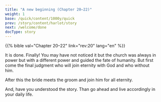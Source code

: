 ```yaml
---
title: "A new beginning (Chapter 20–22)"
weight: 1
base: /quick/content/1000y/quick
prev: /story/content/harlot/story
next: /welcome/done
docType: story
---
```


{{% bible val="Chapter 20–22" link="rev:20" lang="en" %}}

<a name="a287"></a>
It is done. Finally! You may have not noticed it but the church was always in power but with a different power and guided the fate of humanity. But first come the final judgment who will join eternity with God and who without him.

After this the bride meets the groom and join him for all eternity.

And, have you understood the story. Than go ahead and live accordingly in your daily life.

